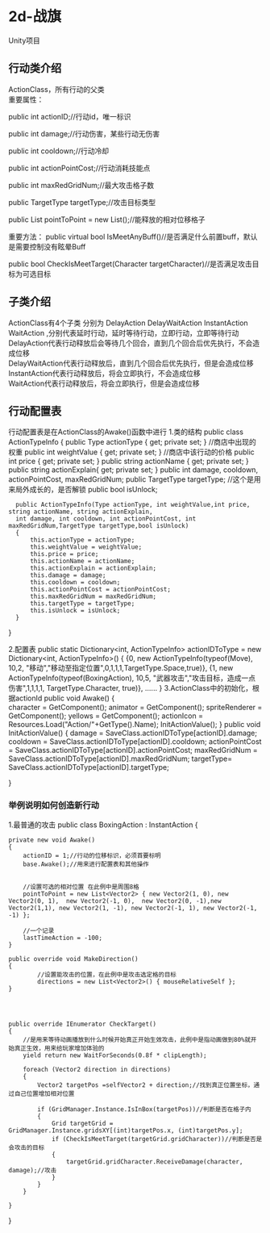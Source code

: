 # 2d-战旗
Unity项目


## 行动类介绍  

ActionClass，所有行动的父类  
重要属性：  

public int actionID;//行动id，唯一标识

public int damage;//行动伤害，某些行动无伤害

public int cooldown;//行动冷却

public int actionPointCost;//行动消耗技能点

public int maxRedGridNum;//最大攻击格子数

public TargetType targetType;//攻击目标类型

public List<Vector2> pointToPoint = new List<Vector2>();//能释放的相对位移格子

重要方法：
public virtual bool IsMeetAnyBuff()//是否满足什么前置buff，默认是需要控制没有眩晕Buff

public bool CheckIsMeetTarget(Character targetCharacter)//是否满足攻击目标为可选目标

## 子类介绍
ActionClass有4个子类 分别为 DelayAction DelayWaitAction InstantAction WaitAction ,分别代表延时行动，延时等待行动，立即行动，立即等待行动  
DelayAction代表行动释放后会等待几个回合，直到几个回合后优先执行，不会造成位移  
DelayWaitAction代表行动释放后，直到几个回合后优先执行，但是会造成位移  
InstantAction代表行动释放后，将会立即执行，不会造成位移  
WaitAction代表行动释放后，将会立即执行，但是会造成位移  

## 行动配置表
行动配置表是在ActionClass的Awake()函数中进行
1.类的结构
public class ActionTypeInfo
{
    public Type actionType { get; private set; }
     //商店中出现的权重
    public int weightValue { get; private set; }
     //商店中该行动的价格
    public int price { get; private set; }
    public string actionName { get; private set; }
    public string actionExplain{ get; private set; }
    public int damage, cooldown, actionPointCost, maxRedGridNum;
    public TargetType targetType;
    //这个是用来局外成长的，是否解锁
    public bool isUnlock;
    
    
      public ActionTypeInfo(Type actionType, int weightValue,int price,  string actionName, string actionExplain, 
      int damage, int cooldown, int actionPointCost, int maxRedGridNum,TargetType targetType,bool isUnlock)
      {
          this.actionType = actionType;
          this.weightValue = weightValue;
          this.price = price;
          this.actionName = actionName;
          this.actionExplain = actionExplain;
          this.damage = damage;
          this.cooldown = cooldown;
          this.actionPointCost = actionPointCost;
          this.maxRedGridNum = maxRedGridNum;
          this.targetType = targetType;
          this.isUnlock = isUnlock;
      }
}

2.配置表
public static Dictionary<int, ActionTypeInfo> actionIDToType = new Dictionary<int, ActionTypeInfo>()
{
    {0, new ActionTypeInfo(typeof(Move), 10,2, "移动","移动至指定位置",0,1,1,1,TargetType.Space,true)},
    {1, new ActionTypeInfo(typeof(BoxingAction), 10,5, "武器攻击","攻击目标，造成一点伤害",1,1,1,1, TargetType.Character, true)},
    ......
}
3.ActionClass中的初始化，根据actionId
public void Awake()
{   
    character = GetComponent<Character>();
    animator = GetComponent<Animator>();
    spriteRenderer = GetComponent<SpriteRenderer>();
    yellows = GetComponent<Yellow>();
    actionIcon = Resources.Load<Sprite>("Action/"+GetType().Name);
    InitActionValue();
}
public void InitActionValue()
{
    damage = SaveClass.actionIDToType[actionID].damage;
    cooldown = SaveClass.actionIDToType[actionID].cooldown;
    actionPointCost = SaveClass.actionIDToType[actionID].actionPointCost;
    maxRedGridNum = SaveClass.actionIDToType[actionID].maxRedGridNum;
    targetType= SaveClass.actionIDToType[actionID].targetType;

}


### 举例说明如何创造新行动
1.最普通的攻击
public class BoxingAction : InstantAction
{

    private new void Awake()
    {
        actionID = 1;//行动的位移标识，必须首要标明
        base.Awake();//用来进行配置表和其他操作

        
        //设置可选的相对位置 在此例中是周围8格
        pointToPoint = new List<Vector2> { new Vector2(1, 0), new Vector2(0, 1),  new Vector2(-1, 0),  new Vector2(0, -1),new Vector2(1,1), new Vector2(1, -1), new Vector2(-1, 1), new Vector2(-1, -1) };

        //一个记录
        lastTimeAction = -100;
    }

    public override void MakeDirection()
    {        
            //设置能攻击的位置，在此例中是攻击选定格的目标
            directions = new List<Vector2>() { mouseRelativeSelf };   
    }




    public override IEnumerator CheckTarget()
    {
        //是用来等待动画播放到什么时候开始真正开始生效攻击，此例中是指动画做到80%就开始真正生效，用来给玩家增加体验的
        yield return new WaitForSeconds(0.8f * clipLength);

        foreach (Vector2 direction in directions)
        {
            Vector2 targetPos =selfVector2 + direction;//找到真正位置坐标，通过自己位置增加相对位置

            if (GridManager.Instance.IsInBox(targetPos))//判断是否在格子内
            {
                Grid targetGrid = GridManager.Instance.gridsXY[(int)targetPos.x, (int)targetPos.y];
                if (CheckIsMeetTarget(targetGrid.gridCharacter))//判断是否是会攻击的目标
                {
                    targetGrid.gridCharacter.ReceiveDamage(character, damage);//攻击
                }
            }
        }
               
    }

}















